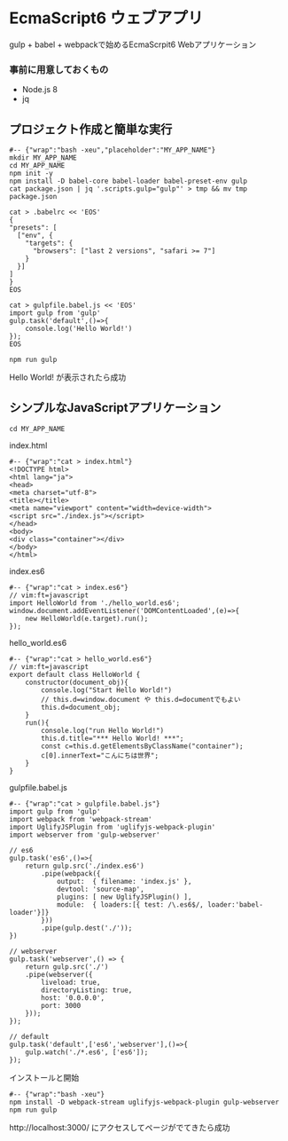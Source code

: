 # EcmaScript6 ウェブアプリ
gulp + babel + webpackで始めるEcmaScrpit6 Webアプリケーション

### 事前に用意しておくもの

* Node.js 8
* jq

## プロジェクト作成と簡単な実行

	#-- {"wrap":"bash -xeu","placeholder":"MY_APP_NAME"}
	mkdir MY_APP_NAME
	cd MY_APP_NAME 
	npm init -y
	npm install -D babel-core babel-loader babel-preset-env gulp
	cat package.json | jq '.scripts.gulp="gulp"' > tmp && mv tmp package.json

	cat > .babelrc << 'EOS'
	{
  	"presets": [
  	  ["env", {
  	    "targets": {
  	      "browsers": ["last 2 versions", "safari >= 7"]
  	    }
  	  }]
  	]
	}
	EOS

	cat > gulpfile.babel.js << 'EOS'
	import gulp from 'gulp'
	gulp.task('default',()=>{
		console.log('Hello World!')
	});
	EOS

	npm run gulp

Hello World! が表示されたら成功


## シンプルなJavaScriptアプリケーション

	cd MY_APP_NAME

index.html

	#-- {"wrap":"cat > index.html"}
	<!DOCTYPE html>
	<html lang="ja">
	<head>
	<meta charset="utf-8">
	<title></title>
	<meta name="viewport" content="width=device-width">
	<script src="./index.js"></script>
	</head>
	<body>
	<div class="container"></div>
	</body>
	</html>

index.es6

	#-- {"wrap":"cat > index.es6"}
	// vim:ft=javascript
	import HelloWorld from './hello_world.es6';
	window.document.addEventListener('DOMContentLoaded',(e)=>{
	    new HelloWorld(e.target).run();
	});

hello_world.es6

	#-- {"wrap":"cat > hello_world.es6"}
	// vim:ft=javascript
	export default class HelloWorld {
		constructor(document_obj){
			console.log("Start Hello World!")
			// this.d=window.document や this.d=documentでもよい
			this.d=document_obj;
		}
		run(){
			console.log("run Hello World!")
			this.d.title="*** Hello World! ***";
			const c=this.d.getElementsByClassName("container");
			c[0].innerText="こんにちは世界";
		}
	}

gulpfile.babel.js

	#-- {"wrap":"cat > gulpfile.babel.js"}
	import gulp from 'gulp'
	import webpack from 'webpack-stream'
	import UglifyJSPlugin from 'uglifyjs-webpack-plugin'
	import webserver from 'gulp-webserver'
	
	// es6
	gulp.task('es6',()=>{
	    return gulp.src('./index.es6')
	        .pipe(webpack({
	            output:  { filename: 'index.js' },
	            devtool: 'source-map',
	            plugins: [ new UglifyJSPlugin() ],
	            module:  { loaders:[{ test: /\.es6$/, loader:'babel-loader'}]}
	        }))
	        .pipe(gulp.dest('./'));
	})
	
	// webserver
	gulp.task('webserver',() => {
		return gulp.src('./')
		.pipe(webserver({
			liveload: true,
			directoryListing: true,
			host: '0.0.0.0',
			port: 3000
		}));
	});
	
	// default
	gulp.task('default',['es6','webserver'],()=>{
		gulp.watch('./*.es6', ['es6']);
	});

インストールと開始

	#-- {"wrap":"bash -xeu"}
	npm install -D webpack-stream uglifyjs-webpack-plugin gulp-webserver
	npm run gulp

http://localhost:3000/ にアクセスしてページがでてきたら成功

